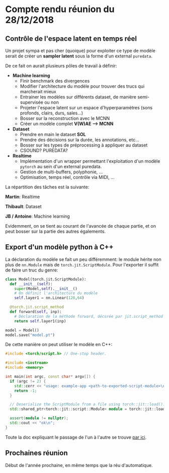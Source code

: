 # Compte rendu réunion du 28/12/2018

Contrôle de l'espace latent en temps réel
-----------------------------------------

Un projet sympa et pas cher (quoique) pour exploiter ce type de modèle serait de créer un **sampler latent** sous la forme d'un external `puredata`.

De ce fait on aurait plusieurs pôles de travail à définir:

* **Machine learning**
  * Finir benchmark des divergences
  * Modifier l'architecture du modèle pour trouver des trucs qui marcherait mieux
  * Entrainer les modèles sur différents dataset, de manière semi-supervisée ou non
  * Projeter l'espace latent sur un espace d'hyperparamètres (sons profonds, clairs, durs, sales...)
  * Bosser sur la reconstruction avec le MCNN
  * Créer un modèle complet **V(W)AE --> MCNN**
* **Dataset**
  * Prendre en main le dataset **SOL**
  * Prendre des décisions sur la durée, les annotations, etc...
  * Bosser sur les types de préprocessing à appliquer au dataset
  * CSOUND? PUREDATA?
* **Realtime**
  * Implémentation d'un wrapper permettant l'exploitation d'un modèle `pytorch` au sein d'un external puredata.
  * Gestion de multi-buffers, polyphonie, ...
  * Optimisation, temps réel, contrôle via MIDI, ...

La répartition des tâches est la suivante:

**Martin**: Realtime

**Thibault**: Dataset

**JB / Antoine**: Machine learning

Evidemment, on se tient au courant de l'avancée de chaque partie, et on peut bosser sur la partie des autres égalements.

Export d'un modèle python à C++
-------------------------------

La déclaration du modèle se fait un peu différemment: le module hérite non plus de `nn.Module` mais de `torch.jit.ScriptModule`. Pour l'exporter il suffit de faire un truc du genre:

```python
class Model(torch.jit.ScriptModule):
  def __init__(self):
    super(Model,self).__init__()
    # On définit l'architecture du modèle
    self.layer1 = nn.Linear(128,64)

  @torch.jit.script_method
  def forward(self, inp):
    # Déclaration de la méthode forward, décorée par jit.script_method
    return self.layer1(inp)

model = Model()
model.save("model.pt")
```

De cette manière on peut utiliser le modèle en C++:

```c++
#include <torch/script.h> // One-stop header.

#include <iostream>
#include <memory>

int main(int argc, const char* argv[]) {
  if (argc != 2) {
    std::cerr << "usage: example-app <path-to-exported-script-module>\n";
    return -1;
  }

  // Deserialize the ScriptModule from a file using torch::jit::load().
  std::shared_ptr<torch::jit::script::Module> module = torch::jit::load(argv[1]);

  assert(module != nullptr);
  std::cout << "ok\n";
}
```

Toute la doc expliquant le passage de l'un à l'autre se trouve [par ici](https://pytorch.org/tutorials/advanced/cpp_export.html).


Prochaines réunion
------------------

Début de l'année prochaine, en même temps que la réu d'automatique.

